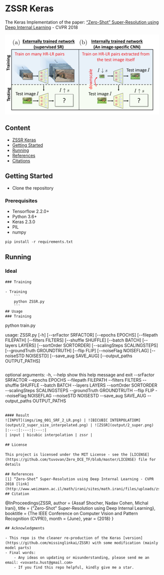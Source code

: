 # ZSSR Keras
The Keras Implementation of the paper: [“Zero-Shot” Super-Resolution using Deep Internal Learning](http://www.weizmann.ac.il/math/irani/sites/math.irani/files/uploads/zssr_cameraready.pdf) - CVPR 2018

![alt text](teaser/ZSSR_1.png) 

## Content
- [ZSSR Keras](#zssr-keras)
- [Getting Started](#getting-tarted)
- [Running](#running)
- [References](#references)
- [Citations](#citation)

## Getting Started

- Clone the repository

### Prerequisites

- Tensorflow 2.2.0+
- Python 3.6+
- Keras 2.3.0
- PIL
- numpy

```python
pip install -r requirements.txt
```

## Running

### Ideal
```
### Training 

- Training
    ```
    python ZSSR.py 
    ```
## Usage
### Training
```
python train.py 

usage: ZSSR.py [-h] [--srFactor SRFACTOR] [--epochs EPOCHS]
               [--filepath FILEPATH] [--filters FILTERS] [--shuffle SHUFFLE]
               [--batch BATCH] [--layers LAYERS] [--sortOrder SORTORDER]
               [--scalingSteps SCALINGSTEPS] [--groundTruth GROUNDTRUTH]
               [--flip FLIP] [--noiseFlag NOISEFLAG] [--noiseSTD NOISESTD]
               [--save_aug SAVE_AUG] [--output_paths OUTPUT_PATHS]
```
```
optional arguments:
  -h, --help            show this help message and exit
  --srFactor SRFACTOR
  --epochs EPOCHS
  --filepath FILEPATH
  --filters FILTERS
  --shuffle SHUFFLE
  --batch BATCH
  --layers LAYERS
  --sortOrder SORTORDER
  --scalingSteps SCALINGSTEPS
  --groundTruth GROUNDTRUTH
  --flip FLIP
  --noiseFlag NOISEFLAG
  --noiseSTD NOISESTD
  --save_aug SAVE_AUG
  --output_paths OUTPUT_PATHS
```

#### Result
![INPUT](imgs/img_001_SRF_2_LR.png) | ![BICUBIC INTERPOLATIOM](output/2_super_size_interpolated.png) | ![ZSSR](output/2_super.png)
|:---:|:---:|:---:|
| input | bicubic interpolation | zssr |

## License

This project is licensed under the MIT License - see the [LICENSE](https://github.com/tuvovan/Zero_DCE_TF/blob/master/LICENSE) file for details

## References
[1] “Zero-Shot” Super-Resolution using Deep Internal Learning - CVPR 2018 [link](http://www.weizmann.ac.il/math/irani/sites/math.irani/files/uploads/zssr_cameraready.pdf)
## Citation
```
@InProceedings{ZSSR,
  author = {Assaf Shocher, Nadav Cohen, Michal Irani},
  title = {"Zero-Shot" Super-Resolution using Deep Internal Learning},
  booktitle = {The IEEE Conference on Computer Vision and Pattern Recognition (CVPR)},
  month = {June},
  year = {2018}
}
```
## Acknowledgments

- This repo is the cleaner re-production of the Keras [version](https://github.com/missinglinkai/ZSSR) with some modification (mainly model parts)
- Final words:
    - Any ideas on updating or misunderstanding, please send me an email: <vovantu.hust@gmail.com>
    - If you find this repo helpful, kindly give me a star.

